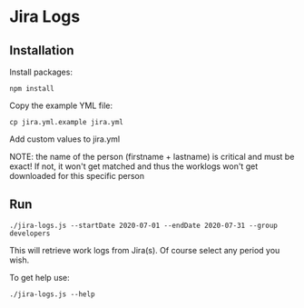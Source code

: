 # Jira Logs

## Installation

Install packages:
```shell script
npm install
```

Copy the example YML file:
```shell script
cp jira.yml.example jira.yml
```

Add custom values to jira.yml

NOTE: the name of the person (firstname + lastname) is critical and must be exact! If not, it won't get matched and
thus the worklogs won't get downloaded for this specific person

## Run

```shell script
./jira-logs.js --startDate 2020-07-01 --endDate 2020-07-31 --group developers
```

This will retrieve work logs from Jira(s). Of course select any period you wish.

To get help use:
```shell script
./jira-logs.js --help
```

